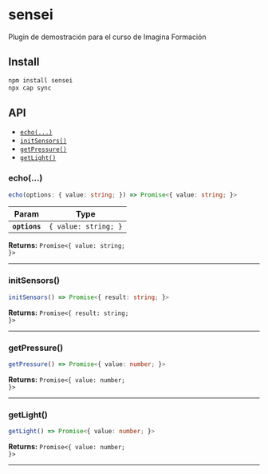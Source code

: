 # sensei

Plugin de demostración para el curso de Imagina Formación

## Install

```bash
npm install sensei
npx cap sync
```

## API

<docgen-index>

* [`echo(...)`](#echo)
* [`initSensors()`](#initsensors)
* [`getPressure()`](#getpressure)
* [`getLight()`](#getlight)

</docgen-index>

<docgen-api>
<!--Update the source file JSDoc comments and rerun docgen to update the docs below-->

### echo(...)

```typescript
echo(options: { value: string; }) => Promise<{ value: string; }>
```

| Param         | Type                            |
| ------------- | ------------------------------- |
| **`options`** | <code>{ value: string; }</code> |

**Returns:** <code>Promise&lt;{ value: string; }&gt;</code>

--------------------


### initSensors()

```typescript
initSensors() => Promise<{ result: string; }>
```

**Returns:** <code>Promise&lt;{ result: string; }&gt;</code>

--------------------


### getPressure()

```typescript
getPressure() => Promise<{ value: number; }>
```

**Returns:** <code>Promise&lt;{ value: number; }&gt;</code>

--------------------


### getLight()

```typescript
getLight() => Promise<{ value: number; }>
```

**Returns:** <code>Promise&lt;{ value: number; }&gt;</code>

--------------------

</docgen-api>
